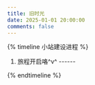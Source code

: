 ```yaml
---
title: 旧时光
date: 2025-01-01 20:00:00
comments: false
---
```


{% timeline 小站建设进程 %}

<!-- timeline 2025-01-02-->

1. 旅程开启咯^v^ ------

<!-- endtimeline -->


{% endtimeline %}
